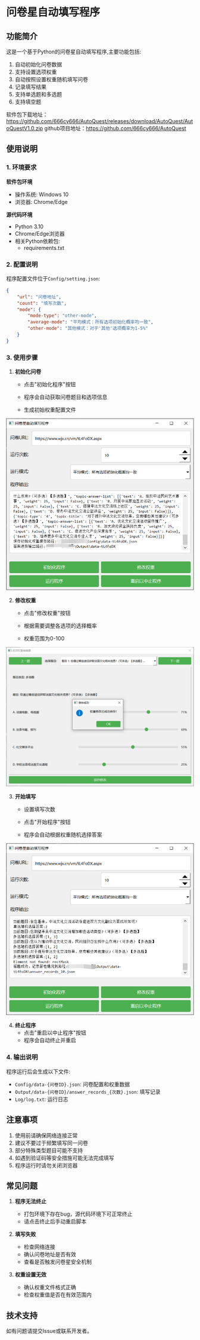 # 问卷星自动填写程序

## 功能简介

这是一个基于Python的问卷星自动填写程序,主要功能包括:

1. 自动初始化问卷数据
2. 支持设置选项权重
3. 自动按照设置权重随机填写问卷
4. 记录填写结果
5. 支持单选题和多选题
6. 支持填空题

软件包下载地址：https://github.com/666cy666/AutoQuest/releases/download/AutoQuest/AutoQuestV1.0.zip
github项目地址：https://github.com/666cy666/AutoQuest

## 使用说明

### 1. 环境要求
**软件包环境**

- 操作系统: Windows 10
- 浏览器: Chrome/Edge

**源代码环境**

- Python 3.10
- Chrome/Edge浏览器
- 相关Python依赖包:
  - requirements.txt

### 2. 配置说明

程序配置文件位于`Config/setting.json`:

```json
{
    "url": "问卷地址",
	"count": "填写次数",
	"mode": {
		"mode-type": "other-mode",
		"average-mode": "平均模式：所有选项初始化概率均一致",
		"other-mode": "其他模式：对于'其他'选项概率为1-5%"
	}
}
```

### 3. 使用步骤

1. **初始化问卷**
  
   - 点击"初始化程序"按钮
   
   - 程序会自动获取问卷题目和选项信息
   
   - 生成初始权重配置文件
   

![image-20250403232527959](Doc/images/image-20250403232527959.png)

2. **修改权重**
   - 点击"修改权重"按钮
   
   - 根据需要调整各选项的选择概率

   - 权重范围为0-100
   

![image-20250403232615416](Doc/images/image-20250403232615416.png)

3. **开始填写**
   - 设置填写次数
   
   - 点击"开始程序"按钮

   - 程序会自动根据权重随机选择答案
   

![image-20250403232700576](Doc/images/image-20250403232700576.png)

4. **终止程序**
   - 点击"重启以中止程序"按钮
   - 程序会自动终止并重启

### 4. 输出说明

程序运行后会生成以下文件:

- `Config/data-{问卷ID}.json`: 问卷配置和权重数据
- `Output/data-{问卷ID}/answer_records_{次数}.json`: 填写记录
- `Log/log.txt`: 运行日志

## 注意事项

1. 使用前请确保网络连接正常
2. 建议不要过于频繁填写同一问卷
3. 部分特殊类型题目可能不支持
4. 如遇到验证码等安全措施可能无法完成填写
5. 程序运行时请勿关闭浏览器

## 常见问题

1. **程序无法终止**
   - 打包环境下存在bug，源代码环境下可正常终止
   - 请点击终止后手动重启脚本

2. **填写失败**
   - 检查网络连接
   - 确认问卷地址是否有效
   - 查看是否触发问卷星安全机制

3. **权重设置无效**
   - 确认权重文件格式正确
   - 检查权重值是否在有效范围内

## 技术支持

如有问题请提交Issue或联系开发者。
